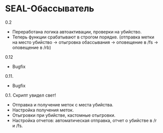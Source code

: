 # SEAL-Обассыватель
0.2
- Переработана логика автоактивации, проверки на убийство.
- Теперь функции срабатывают в строгом порядке. (отправка метки на место убийство -> отыгровка обассывания -> оповещение в /fs -> оповещение в /rb)

0.12
- Bugfix

0.11.
- Bugfix

0.1. Скрипт увидел свет!
- Отправка и получение меток с места убийства.
- Настройка получения меток.
- Отыгровки при убийстве, кастомные отыгровки.
- Настройка отчетов: автоматическая отправка, отчет о убийстве в /r и /fs.
